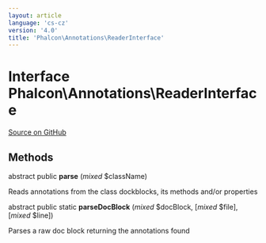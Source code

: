 ```yaml
---
layout: article
language: 'cs-cz'
version: '4.0'
title: 'Phalcon\Annotations\ReaderInterface'
---
```


# Interface **Phalcon\Annotations\ReaderInterface**

<a href="https://github.com/phalcon/cphalcon/tree/v4.0.0/phalcon/annotations/readerinterface.zep" class="btn btn-default btn-sm">Source on GitHub</a>

## Methods

abstract public **parse** (*mixed* $className)

Reads annotations from the class dockblocks, its methods and/or properties

abstract public static **parseDocBlock** (*mixed* $docBlock, [*mixed* $file], [*mixed* $line])

Parses a raw doc block returning the annotations found